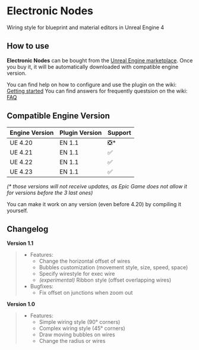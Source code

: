 # Electronic Nodes
Wiring style for blueprint and material editors in Unreal Engine 4

## How to use

**Electronic Nodes** can be bought from the [Unreal Engine marketplace](https://www.unrealengine.com/marketplace/en-US/slug/electronic-nodes). Once you buy it, it will be automatically downloaded with compatible engine version.

You can find help on how to configure and use the plugin on the wiki: [Getting started]()
You can find answers for frequently questsion on the wiki: [FAQ]()

## Compatible Engine Version

Engine Version | Plugin Version | Support
-------------- | -------------- | ----
UE 4.20 | EN 1.1 | ❎*
UE 4.21 | EN 1.1 | ✅
UE 4.22 | EN 1.1 | ✅
UE 4.23 | EN 1.1 | ✅

*(\* those versions will not receive updates, as Epic Game does not allow it for versions before the 3 last ones)*

You can make it work on any version (even before 4.20) by compiling it yourself.

## Changelog

**Version 1.1**
> - Features:
>   - Change the horizontal offset of wires
>   - Bubbles customization (movement style, size, speed, space)
>   - Specify wirestyle for exec wire
>   - *(experimental)* Ribbon style (offset overlapping wires)
> - Bugfixes:
>   - Fix offset on junctions when zoom out

**Version 1.0**
> - Features:
>   - Simple wiring style (90° corners)
>   - Complex wiring style (45° corners)
>   - Draw moving bubbles on wires
>   - Change the radius or wires
